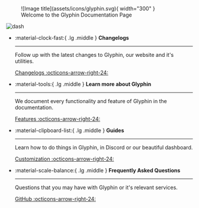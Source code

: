 <figure markdown="span">
  ![Image title](assets/icons/glyphin.svg){ width="300" }<br>
  Welcome to the Glyphin Documentation Page
</figure>

![dash](https://glyphin.hamium.xyz/images/2.1dash.png)

<div class="grid cards" markdown>

-   :material-clock-fast:{ .lg .middle } __Changelogs__

    ---

    Follow up with the latest changes to Glyphin, our website and it's utilities.

    [Changelogs :octicons-arrow-right-24:](changelogs/2.0.md)

-   :material-tools:{ .lg .middle } __Learn more about Glyphin__

    ---

    We document every functionality and feature of Glyphin in the documentation.

    [Features :octicons-arrow-right-24:](#)

-   :material-clipboard-list:{ .lg .middle } __Guides__

    ---

    Learn how to do things in Glyphin, in Discord or our beautiful dashboard.

    [Customization :octicons-arrow-right-24:](#)

-   :material-scale-balance:{ .lg .middle } __Frequently Asked Questions__

    ---

    Questions that you may have with Glyphin or it's relevant services.

    [GitHub :octicons-arrow-right-24:](#)

</div>